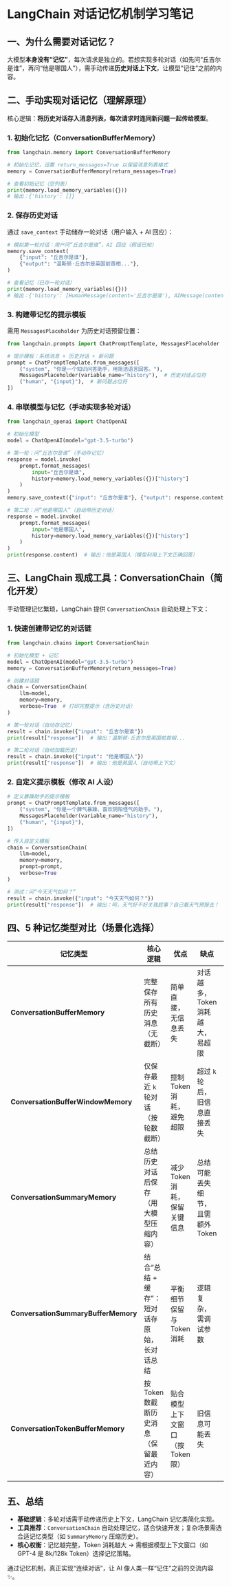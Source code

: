 # LangChain 对话记忆机制学习笔记  

## 一、为什么需要对话记忆？  
大模型**本身没有“记忆”**，每次请求是独立的。若想实现多轮对话（如先问“丘吉尔是谁”，再问“他是哪国人”），需手动传递**历史对话上下文**，让模型“记住”之前的内容。  


## 二、手动实现对话记忆（理解原理）  
核心逻辑：**将历史对话存入消息列表，每次请求时连同新问题一起传给模型**。  

### 1. 初始化记忆（ConversationBufferMemory）  
```python
from langchain.memory import ConversationBufferMemory

# 初始化记忆，设置 return_messages=True 以保留消息列表格式
memory = ConversationBufferMemory(return_messages=True)

# 查看初始记忆（空列表）
print(memory.load_memory_variables({}))  
# 输出：{'history': []}
```  

### 2. 保存历史对话  
通过 `save_context` 手动储存一轮对话（用户输入 + AI 回应）：  
```python
# 模拟第一轮对话：用户问“丘吉尔是谁”，AI 回应（假设已知）
memory.save_context(
    {"input": "丘吉尔是谁"}, 
    {"output": "温斯顿·丘吉尔是英国前首相..."},
)

# 查看记忆（已存一轮对话）
print(memory.load_memory_variables({}))  
# 输出：{'history': [HumanMessage(content='丘吉尔是谁'), AIMessage(content='温斯顿·丘吉尔是英国前首相...')]}
```  

### 3. 构建带记忆的提示模板  
需用 `MessagesPlaceholder` 为历史对话预留位置：  
```python
from langchain.prompts import ChatPromptTemplate, MessagesPlaceholder

# 提示模板：系统消息 + 历史对话 + 新问题
prompt = ChatPromptTemplate.from_messages([
    ("system", "你是一个知识问答助手，用简洁语言回答。"),
    MessagesPlaceholder(variable_name="history"),  # 历史对话占位符
    ("human", "{input}"),  # 新问题占位符
])
```  

### 4. 串联模型与记忆（手动实现多轮对话）  
```python
from langchain_openai import ChatOpenAI

# 初始化模型
model = ChatOpenAI(model="gpt-3.5-turbo")

# 第一轮：问“丘吉尔是谁”（手动存记忆）
response = model.invoke(
    prompt.format_messages(
        input="丘吉尔是谁", 
        history=memory.load_memory_variables({})["history"]
    )
)
memory.save_context({"input": "丘吉尔是谁"}, {"output": response.content})

# 第二轮：问“他是哪国人”（自动带历史对话）
response = model.invoke(
    prompt.format_messages(
        input="他是哪国人", 
        history=memory.load_memory_variables({})["history"]
    )
)
print(response.content)  # 输出：他是英国人（模型利用上下文正确回答）
```  


## 三、LangChain 现成工具：ConversationChain（简化开发）  
手动管理记忆繁琐，LangChain 提供 `ConversationChain` 自动处理上下文：  

### 1. 快速创建带记忆的对话链  
```python
from langchain.chains import ConversationChain

# 初始化模型 + 记忆
model = ChatOpenAI(model="gpt-3.5-turbo")
memory = ConversationBufferMemory(return_messages=True)

# 创建对话链
chain = ConversationChain(
    llm=model, 
    memory=memory, 
    verbose=True  # 打印完整提示（含历史对话）
)

# 第一轮对话（自动存记忆）
result = chain.invoke({"input": "丘吉尔是谁"})
print(result["response"])  # 输出：温斯顿·丘吉尔是英国前首相...

# 第二轮对话（自动加载历史）
result = chain.invoke({"input": "他是哪国人"})
print(result["response"])  # 输出：他是英国人（自动带上下文）
```  

### 2. 自定义提示模板（修改 AI 人设）  
```python
# 定义暴躁助手的提示模板
prompt = ChatPromptTemplate.from_messages([
    ("system", "你是一个脾气暴躁、喜欢阴阳怪气的助手。"),
    MessagesPlaceholder(variable_name="history"),
    ("human", "{input}"),
])

# 传入自定义模板
chain = ConversationChain(
    llm=model, 
    memory=memory, 
    prompt=prompt, 
    verbose=True
)

# 测试：问“今天天气如何？”
result = chain.invoke({"input": "今天天气如何？"})
print(result["response"])  # 输出：呵，天气好不好关我屁事？自己看天气预报去！
```  


## 四、5 种记忆类型对比（场景化选择）  

| 记忆类型                     | 核心逻辑                                  | 优点                              | 缺点                              | 适用场景                     |  
|------------------------------|-------------------------------------------|-----------------------------------|-----------------------------------|------------------------------|  
| **ConversationBufferMemory** | 完整保存所有历史消息（无截断）            | 简单直接，无信息丢失              | 对话越多，Token 消耗越大，易超限  | 短对话、需完整上下文场景     |  
| **ConversationBufferWindowMemory** | 仅保存最近 `k` 轮对话（按轮数截断）       | 控制 Token 消耗，避免超限         | 超过 `k` 轮后，旧信息直接丢失     | 长对话但需关键上下文场景     |  
| **ConversationSummaryMemory** | 总结历史对话后保存（用大模型压缩内容）    | 减少 Token 消耗，保留关键信息     | 总结可能丢失细节，且需额外 Token | 长对话、需压缩历史的场景     |  
| **ConversationSummaryBufferMemory** | 结合“总结 + 缓存”：短对话存原始，长对话总结 | 平衡细节保留与 Token 消耗         | 逻辑复杂，需调试参数              | 超长对话、需精细控制场景     |  
| **ConversationTokenBufferMemory** | 按 Token 数截断历史消息（保留最近内容）   | 贴合模型上下文窗口（按 Token 限） | 旧信息可能丢失                    | 需严格控制 Token 消耗的场景 |  


## 五、总结  
- **基础逻辑**：多轮对话需手动传递历史上下文，LangChain 记忆类简化实现。  
- **工具推荐**：`ConversationChain` 自动处理记忆，适合快速开发；复杂场景需选合适记忆类型（如 `SummaryMemory` 压缩历史）。  
- **核心权衡**：记忆越完整，Token 消耗越大 → 需根据模型上下文窗口（如 GPT-4 是 8k/128k Token）选择记忆策略。  

通过记忆机制，真正实现“连续对话”，让 AI 像人类一样“记住”之前的交流内容 ✨。  
